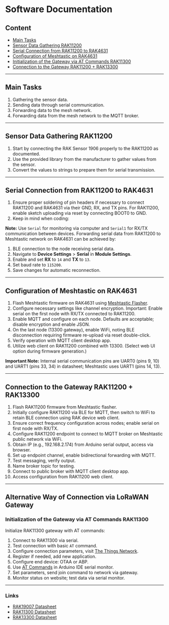 # Software Documentation

## Content

- [Main Tasks](#main-tasks)
- [Sensor Data Gathering RAK11200](#sensor-data-gathering-rak11200)
- [Serial Connection from RAK11200 to RAK4631](#serial-connection-from-rak11200-to-rak4631)
- [Configuration of Meshtastic on RAK4631](#configuration-of-meshtastic-on-rak4631)
- [Initialization of the Gateway via AT Commands RAK11300](#initialization-of-the-gateway-via-at-commands-rak11300)
- [Connection to the Gateway RAK11200 + RAK13300](#connection-to-the-gateway-rak11200--rak13300)

---

## Main Tasks

1. Gathering the sensor data.
2. Sending data through serial communication.
3. Forwarding data to the mesh network.
4. Forwarding data from the mesh network to the MQTT broker.

---

## Sensor Data Gathering RAK11200

1. Start by connecting the RAK Sensor 1906 properly to the RAK11200 as documented.
2. Use the provided library from the manufacturer to gather values from the sensor.
3. Convert the values to strings to prepare them for serial transmission.

---

## Serial Connection from RAK11200 to RAK4631

1. Ensure proper soldering of pin headers if necessary to connect RAK11200 and RAK4631 via their GND, RX, and TX pins. For RAK11200, enable sketch uploading via reset by connecting BOOT0 to GND.
2. Keep in mind when coding:

**Note:** Use `Serial` for monitoring via computer and `Serial1` for RX/TX communication between devices.
   Forwarding serial data from RAK11200 to Meshtastic network on RAK4631 can be achieved by:

1. BLE connection to the node receiving serial data.
2. Navigate to **Device Settings** > **Serial** in **Module Settings**.
3. Enable and set **RX** to `14` and **TX** to `13`.
4. Set baud rate to `115200`.
5. Save changes for automatic reconnection.

---

## Configuration of Meshtastic on RAK4631

1. Flash Meshtastic firmware on RAK4631 using [Meshtastic Flasher](https://flasher.meshtastic.org/).
2. Configure necessary settings like channel encryption. Important: Enable serial on the first node with RX/TX connected to RAK11200.
3. Enable MQTT and configure on each node. Defaults are acceptable; disable encryption and enable JSON.
4. On the last node (13300 gateway), enable WiFi, noting BLE disconnection requiring firmware re-upload via reset double-click.
5. Verify operation with MQTT client desktop app.
6. Utilize web client on RAK11200 combined with 13300. (Select web UI option during firmware generation.)

**Important Note:** Internal serial communication pins are UART0 (pins 9, 10) and UART1 (pins 33, 34) in datasheet; Meshtastic uses UART1 (pins 14, 13).

---

## Connection to the Gateway RAK11200 + RAK13300

1. Flash RAK11200 firmware from Meshtastic flasher.
2. Initially configure RAK11200 via BLE for MQTT, then switch to WiFi to retain BLE connection using RAK device web client.
3. Ensure correct frequency configuration across nodes; enable serial on first node with RX/TX.
4. Configure RAK11200 endpoint to connect to MQTT broker on Meshtastic public network via WiFi.
5. Obtain IP (e.g., 192.168.2.174) from Arduino serial output, access via browser.
6. Set up endpoint channel, enable bidirectional forwarding with MQTT.
7. Test messaging, verify output.
8. Name broker topic for testing.
9. Connect to public broker with MQTT client desktop app.
10. Access configuration from RAK11200 web client.

---

## Alternative Way of Connection via LoRaWAN Gateway

### Initialization of the Gateway via AT Commands RAK11300

Initialize RAK11300 gateway with AT commands:

1. Connect to RAK11300 via serial.
2. Test connection with basic `AT` command.
3. Configure connection parameters, visit [The Things Network](https://eu1.cloud.thethings.network).
4. Register if needed, add new application.
5. Configure end device: OTAA or ABP.
6. Use [AT Commands](https://docs.rakwireless.com/product-categories/wisduo/rak11300-module/at-command-manual/#atr) in Arduino IDE serial monitor.
7. Set parameters, send join command to network via gateway.
8. Monitor status on website; test data via serial monitor.

---

### Links

- [RAK19007 Datasheet](https://docs.rakwireless.com/product-categories/wisblock/rak19007/datasheet/)
- [RAK11300 Datasheet](https://docs.rakwireless.com/product-categories/wisduo/rak11300-module/datasheet/)
- [RAK13300 Datasheet](https://docs.rakwireless.com/product-categories/wisblock/rak13300/datasheet/)

